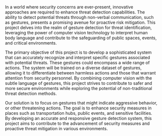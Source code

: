 In a world where security concerns are ever-present, innovative approaches are required to enhance threat detection capabilities. The ability to detect potential threats through non-verbal communication, such as gestures, presents a promising avenue for proactive risk mitigation. 
This project delves into the realm of gesture detection for threat identification, leveraging the power of computer vision technology to interpret human body language and contribute to the safeguarding of public spaces, events, and critical environments.

The primary objective of this project is to develop a sophisticated system that can accurately recognize and interpret specific gestures associated with potential threats. These gestures could encompass a wide range of actions. The system will be trained on a diverse dataset of gestures, allowing it to differentiate between harmless actions and those that warrant attention from security personnel.
By combining computer vision with the subtle language of gestures, this project strives to contribute to safer and more secure environments while exploring the potential of non-traditional threat detection methods.

Our solution is to focus on gestures that might indicate aggressive behavior, or other threatening actions. The goal is to enhance security measures in places such as transportation hubs, public events, and sensitive facilities. By developing an accurate and responsive gesture detection system, this project aims to contribute to the advancement of security measures and proactive threat mitigation in various environments.

